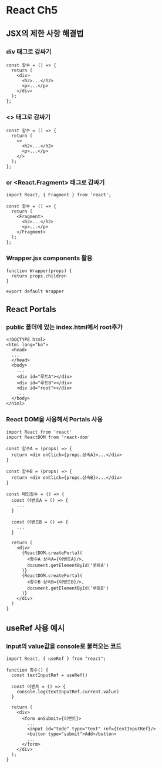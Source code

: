 # React Ch5

## JSX의 제한 사항 해결법

### div 태그로 감싸기

```
const 함수 = () => {
  return (
    <div>
      <h2>...</h2>
      <p>...</p>
    </div>
  );
};
```

### <> 태그로 감싸기

```
const 함수 = () => {
  return (
    <>
      <h2>...</h2>
      <p>...</p>
    </>
  );
};
```

### <Fragment> or <React.Fragment> 태그로 감싸기

```
import React, { Fragment } from 'react';

const 함수 = () => {
  return (
    <Fragment>
      <h2>...</h2>
      <p>...</p>
    </Fragment>
  );
};
```

### Wrapper.jsx components 활용

```
function Wrapper(props) {
  return props.children
}

export default Wrapper
```

## React Portals

### public 폴더에 있는 index.html에서 root추가

```
<!DOCTYPE html>
<html lang="ko">
  <head>
  ...
  </head>
  <body>
    ...
    <div id="루트A"></div>
    <div id="루트B"></div>
    <div id="root"></div>
    ...
  </body>
</html>
```

### React DOM을 사용해서 Portals 사용

```
import React from 'react'
import ReactDOM from 'react-dom'

const 함수A = (props) => {
  return <div onClick={props.상속A}>...</div>
}

const 함수B = (props) => {
  return <div onClick={props.상속B}>...</div>
}

const 메인함수 = () => {
  const 이벤트A = () => {
    ...
  }

  const 이벤트B = () => {
    ...
  }

  return (
    <div>
      {ReactDOM.createPortal(
        <함수A 상속A={이벤트A}/>,
        document.getElementById('루트A')
      )}
      {ReactDOM.createPortal(
        <함수B 상속B={이벤트B}/>,
        document.getElementById('루트B')
      )}
    </div>
  )
}
```

## useRef 사용 예시

### input의 value값을 console로 불러오는 코드

```
import React, { useRef } from "react";

function 함수() {
  const textInputRef = useRef()

  const 이벤트 = () => {
    console.log(textInputRef.current.value)
  }

  return (
    <div>
      <form onSubmit={이벤트}>
        ...
        <input id="todo" type="text" ref={textInputRef}/>
        <button type="submit">Add</button>
        ...
      </form>
    </div>
  );
}
```
